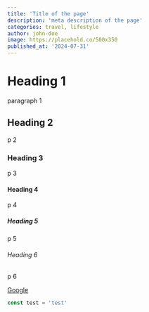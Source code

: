 ```yaml
---
title: 'Title of the page'
description: 'meta description of the page'
categories: travel, lifestyle
author: john-doe
image: https://placehold.co/500x350
published_at: '2024-07-31'
---
```


# Heading 1

paragraph 1

## Heading 2
p 2

### Heading 3
p 3

#### Heading 4
p 4

##### Heading 5
p 5

###### Heading 6
p 6


[Google](https://www.google.com)

```js
const test = 'test'
```
